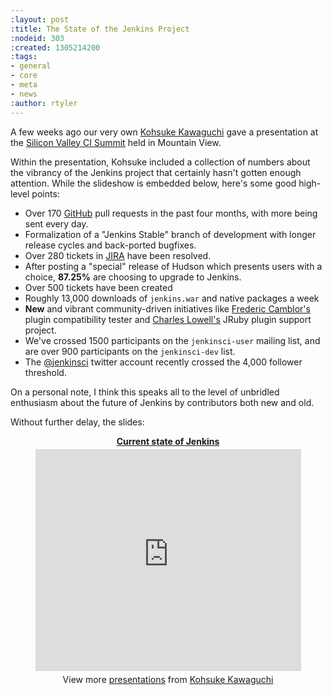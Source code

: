 ```yaml
---
:layout: post
:title: The State of the Jenkins Project
:nodeid: 303
:created: 1305214200
:tags:
- general
- core
- meta
- news
:author: rtyler
---
```

A few weeks ago our very own [Kohsuke Kawaguchi](https://www.twitter.com/kohsukekawa) gave a presentation at the [Silicon Valley CI Summit](https://events.linkedin.com/Silicon-Valley-Continuous-Integration/pub/591454) held in Mountain View.

Within the presentation, Kohsuke included a collection of numbers about the vibrancy of the Jenkins project that certainly hasn't gotten enough attention. While the slideshow is embedded below, here's some good high-level points:

 * Over 170 [GitHub](https://github.com/jenkinsci) pull requests in the past four months, with more being sent every day.
 * Formalization of a "Jenkins Stable" branch of development with longer release cycles and back-ported bugfixes.
 * Over 280 tickets in [JIRA](https://issues.jenkins.io) have been resolved.
 * After posting a "special" release of Hudson which presents users with a choice, **87.25%** are choosing to upgrade to Jenkins.
 * Over 500 tickets have been created
 * Roughly 13,000 downloads of `jenkins.war` and native packages a week
 * **New** and vibrant community-driven initiatives like [Frederic Camblor's](https://twitter.com/fcamblor) plugin compatibility tester and [Charles Lowell's](https://twitter.com/cowboyd) JRuby plugin support project.
 * We've crossed 1500 participants on the `jenkinsci-user` mailing list, and are over 900 participants on the `jenkinsci-dev` list.
 * The [@jenkinsci](https://twitter.com/jenkinsci) twitter account recently crossed the 4,000 follower threshold.

On a personal note, I think this speaks all to the level of unbridled enthusiasm about the future of Jenkins by contributors both new and old. 

Without further delay, the slides:


<center><div style="width:425px" id="__ss_7835978"> <strong style="display:block;margin:12px 0 4px"><a href="https://www.slideshare.net/kohsuke/current-state-of-jenkins" title="Current state of Jenkins">Current state of Jenkins</a></strong> <iframe src="https://www.slideshare.net/slideshow/embed_code/7835978" width="425" height="355" frameborder="0" marginwidth="0" marginheight="0" scrolling="no"></iframe> <div style="padding:5px 0 12px"> View more <a href="https://www.slideshare.net/">presentations</a> from <a href="https://www.slideshare.net/kohsuke">Kohsuke Kawaguchi</a> </div> </div></center>
<!--break-->
